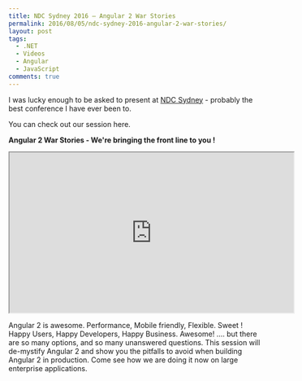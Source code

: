 ```yaml
---
title: NDC Sydney 2016 – Angular 2 War Stories
permalink: 2016/08/05/ndc-sydney-2016-angular-2-war-stories/
layout: post
tags:
  - .NET
  - Videos
  - Angular
  - JavaScript
comments: true
---
```


I was lucky enough to be asked to present at <a href="http://ndcsydney.com" target="_blank">NDC Sydney</a> - probably the best conference I have ever been to.

You can check out our session here.

<strong>Angular 2 War Stories - We're bringing the front line to you !</strong>


<!-- << youtube i2P-KGUUxcg %} -->
<iframe width="560" height="315" src="https://www.youtube.com/embed/i2P-KGUUxcg" ></iframe>

Angular 2 is awesome. Performance, Mobile friendly, Flexible. Sweet ! Happy Users, Happy Developers, Happy Business. Awesome! .... but there are so many options, and so many unanswered questions.
This session will de-mystify Angular 2 and show you the pitfalls to avoid when building Angular 2 in production. Come see how we are doing it now on large enterprise applications.

